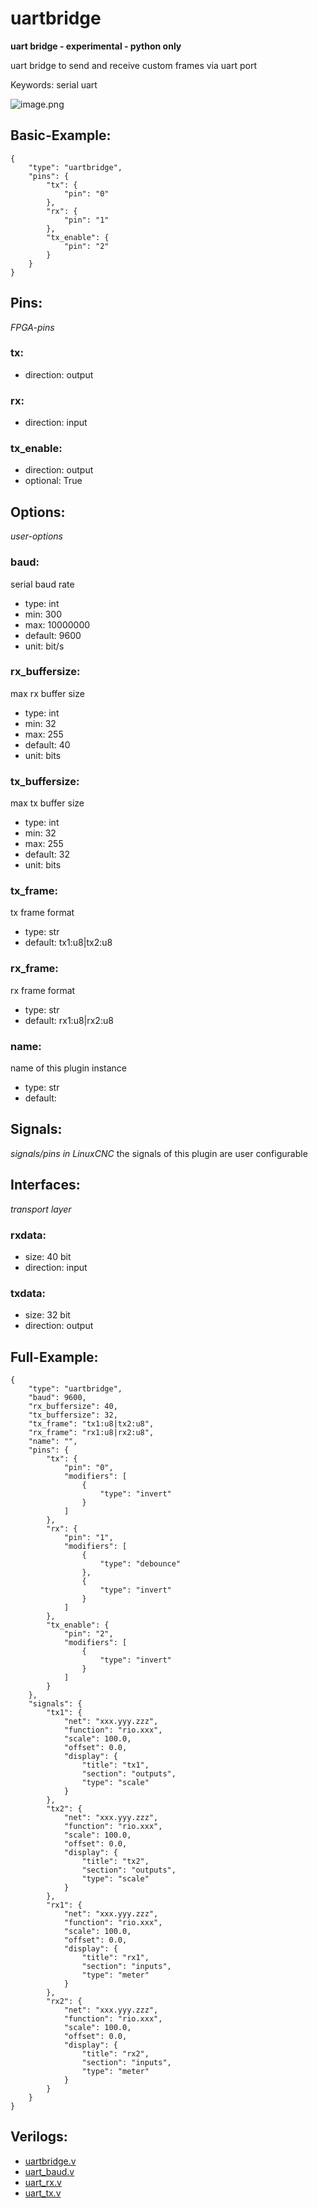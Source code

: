 # uartbridge
**uart bridge - experimental - python only**

uart bridge to send and receive custom frames via uart port

Keywords: serial uart


![image.png](image.png)

## Basic-Example:
```
{
    "type": "uartbridge",
    "pins": {
        "tx": {
            "pin": "0"
        },
        "rx": {
            "pin": "1"
        },
        "tx_enable": {
            "pin": "2"
        }
    }
}
```

## Pins:
*FPGA-pins*
### tx:

 * direction: output

### rx:

 * direction: input

### tx_enable:

 * direction: output
 * optional: True


## Options:
*user-options*
### baud:
serial baud rate

 * type: int
 * min: 300
 * max: 10000000
 * default: 9600
 * unit: bit/s

### rx_buffersize:
max rx buffer size

 * type: int
 * min: 32
 * max: 255
 * default: 40
 * unit: bits

### tx_buffersize:
max tx buffer size

 * type: int
 * min: 32
 * max: 255
 * default: 32
 * unit: bits

### tx_frame:
tx frame format

 * type: str
 * default: tx1:u8|tx2:u8

### rx_frame:
rx frame format

 * type: str
 * default: rx1:u8|rx2:u8

### name:
name of this plugin instance

 * type: str
 * default: 


## Signals:
*signals/pins in LinuxCNC*
the signals of this plugin are user configurable


## Interfaces:
*transport layer*
### rxdata:

 * size: 40 bit
 * direction: input

### txdata:

 * size: 32 bit
 * direction: output


## Full-Example:
```
{
    "type": "uartbridge",
    "baud": 9600,
    "rx_buffersize": 40,
    "tx_buffersize": 32,
    "tx_frame": "tx1:u8|tx2:u8",
    "rx_frame": "rx1:u8|rx2:u8",
    "name": "",
    "pins": {
        "tx": {
            "pin": "0",
            "modifiers": [
                {
                    "type": "invert"
                }
            ]
        },
        "rx": {
            "pin": "1",
            "modifiers": [
                {
                    "type": "debounce"
                },
                {
                    "type": "invert"
                }
            ]
        },
        "tx_enable": {
            "pin": "2",
            "modifiers": [
                {
                    "type": "invert"
                }
            ]
        }
    },
    "signals": {
        "tx1": {
            "net": "xxx.yyy.zzz",
            "function": "rio.xxx",
            "scale": 100.0,
            "offset": 0.0,
            "display": {
                "title": "tx1",
                "section": "outputs",
                "type": "scale"
            }
        },
        "tx2": {
            "net": "xxx.yyy.zzz",
            "function": "rio.xxx",
            "scale": 100.0,
            "offset": 0.0,
            "display": {
                "title": "tx2",
                "section": "outputs",
                "type": "scale"
            }
        },
        "rx1": {
            "net": "xxx.yyy.zzz",
            "function": "rio.xxx",
            "scale": 100.0,
            "offset": 0.0,
            "display": {
                "title": "rx1",
                "section": "inputs",
                "type": "meter"
            }
        },
        "rx2": {
            "net": "xxx.yyy.zzz",
            "function": "rio.xxx",
            "scale": 100.0,
            "offset": 0.0,
            "display": {
                "title": "rx2",
                "section": "inputs",
                "type": "meter"
            }
        }
    }
}
```

## Verilogs:
 * [uartbridge.v](uartbridge.v)
 * [uart_baud.v](uart_baud.v)
 * [uart_rx.v](uart_rx.v)
 * [uart_tx.v](uart_tx.v)
